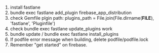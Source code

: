 1) install fastlane
2) bundle exec fastlane add_plugin firebase_app_distribution
3) check Gemfile plgin path: plugins_path = File.join(File.dirname(__FILE__), 'fastlane', 'Pluginfile')
4) check bundle exec fastlane update_plugins work
5) bundle update / bundle exec fastlane install_plugins
6) If podfile error message when building, delete podfile/podfile.lock
7) Remember "get started" on firebase.